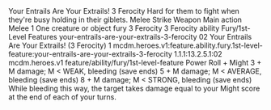 <ability>
  <name>Your Entrails Are Your Extrails!</name>
  <cost>3 Ferocity</cost>
  <flavor>Hard for them to fight when they&apos;re busy holding in their giblets.</flavor>
  <keywords>
    <keyword>Melee</keyword>
    <keyword>Strike</keyword>
    <keyword>Weapon</keyword>
  </keywords>
  <type>Main action</type>
  <distance>Melee 1</distance>
  <target>One creature or object</target>
  <metadata>
    <class>fury</class>
    <cost>3 Ferocity</cost>
    <cost_amount>3</cost_amount>
    <cost_resource>Ferocity</cost_resource>
    <feature_type>ability</feature_type>
    <file_dpath>Fury/1st-Level Features</file_dpath>
    <item_id>your-entrails-are-your-extrails-3-ferocity</item_id>
    <item_index>02</item_index>
    <item_name>Your Entrails Are Your Extrails! (3 Ferocity)</item_name>
    <level>1</level>
    <scc>mcdm.heroes.v1:feature.ability.fury.1st-level-feature:your-entrails-are-your-extrails-3-ferocity</scc>
    <scdc>1.1.1:13.2.5.1:02</scdc>
    <source>mcdm.heroes.v1</source>
    <type>feature/ability/fury/1st-level-feature</type>
  </metadata>
  <effects>
    <effect type="roll">
      <roll>Power Roll + Might</roll>
      <t1>3 + M damage; M &lt; WEAK, bleeding (save ends)</t1>
      <t2>5 + M damage; M &lt; AVERAGE, bleeding (save ends)</t2>
      <t3>8 + M damage; M &lt; STRONG, bleeding (save ends)</t3>
    </effect>
    <effect type="mundane">While bleeding this way, the target takes damage equal to your Might score at the end of each of your turns.</effect>
  </effects>
</ability>
